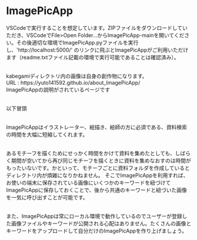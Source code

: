 # ImagePicApp
VSCodeで実行することを想定しています。ZIPファイルをダウンロードしていただき、VSCodeでFile>Open Folder...からImagePicApp-mainを開いてください。その後適切な環境でImagePicApp.pyファイルを実行し、'http://localhost:5000/' のリンクに飛ぶとImagePicAppがご利用いただけます（readme.txtファイル記載の環境で実行可能であることは確認済み）。
<p></p>
<br>
kabegamiディレクトリ内の画像は自身の創作物になります。
<br>
URL : https://yuto141592.github.io/about_ImagePicApp/
<br>
ImagePicAppの説明がされているページです
<p></p>
<br>
以下冒頭
<p></p>
<br>
ImagePicAppはイラストレーター、絵描き、絵師の方に必須である、資料検索の時間を大幅に短縮してくれます。
<p></p>
<br>
あるモチーフを描くためにせっかく時間をかけて資料を集めたとしても、しばらく期間が空いてから再び同じモチーフを描くときに資料を集めなおすのは時間がもったいないです。かといって、モチーフごとに資料フォルダを作成しているとディレクトリ内が煩雑になりかねません。 そこでImagePicAppを利用すれば、お使いの端末に保存されている画像にいくつかのキーワードを紐づけてImagePicAppに保存しておくことで、後から共通のキーワードと紐づいた画像を一気に呼び出すことが可能です。
<p></p>
<br>
また、ImagePicAppは常にローカル環境で動作しているのでユーザーが登録した画像ファイルやキーワードが公開される心配はありません。たくさんの画像とキーワードをアップロードして自分だけのImagePicAppを作り上げましょう。
